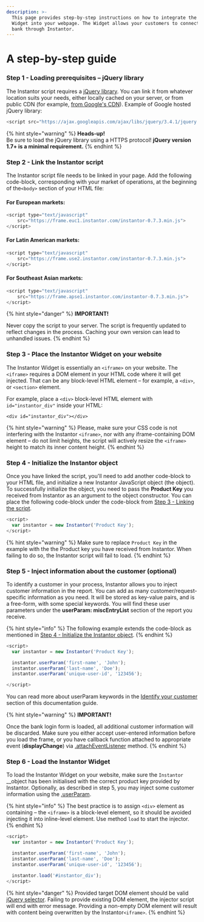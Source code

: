 ```yaml
---
description: >-
  This page provides step-by-step instructions on how to integrate the Instantor
  Widget into your webpage. The Widget allows your customers to connect to their
  bank through Instantor.
---
```


# A step-by-step guide

### Step 1 - Loading **prerequisites** – jQuery library

The Instantor script requires a [jQuery library](http://jquery.com/). You can link it from whatever location suits your needs, either locally cached on your server, or from public CDN \(for example, [from Google's CDN](https://ajax.googleapis.com/ajax/libs/jquery/1.8.3/jquery.min.js)\). Example of Google hosted jQuery library:

```javascript
<script src="https://ajax.googleapis.com/ajax/libs/jquery/3.4.1/jquery.min.js"></script>
```

{% hint style="warning" %}
**Heads-up!**  
Be sure to load the jQuery library using a HTTPS protocol! **jQuery version 1.7+ is a minimal requirement.** 
{% endhint %}

### Step 2 - Link the Instantor script

The Instantor script file needs to be linked in your page. Add the following code-block, corresponding with your market of operations, at the beginning of the`<body>` section of your HTML file:

#### For European markets:

```javascript
<script type="text/javascript"
    src="https://frame.euc1.instantor.com/instantor-0.7.3.min.js">
</script>
```

#### For Latin American markets:

```javascript
<script type="text/javascript"
    src="https://frame.use2.instantor.com/instantor-0.7.3.min.js">
</script>
```

#### For Southeast Asian markets:

```javascript
<script type="text/javascript"
    src="https://frame.apse1.instantor.com/instantor-0.7.3.min.js">
</script>
```

{% hint style="danger" %}
**IMPORTANT!**

Never copy the script to your server. The script is frequently updated to reflect changes in the process. Caching your own version can lead to unhandled issues.
{% endhint %}

### Step 3 - **Place the Instantor Widget on your website**

The Instantor Widget is essentially an `<iframe>` on your website. The `<iframe>` requires a DOM element in your HTML code where it will get injected.  That can be any block-level HTML element – for example, a `<div>`, or `<section>` element. 

For example, place a `<div>` block-level HTML element with  `id="instantor_div"` inside your HTML:

```markup
<div id="instantor_div"></div>
```

{% hint style="warning" %}
Please, make sure your CSS code is not interfering with the Instantor `<iframe>`, nor with any iframe-containing DOM element – do not limit heights, the script will actively resize the `<iframe>` height to match its inner content height.
{% endhint %}

### Step 4 - Initialize the Instantor object

Once you have linked the script, you'll need to add another code-block to your HTML file, and initialize a new Instantor JavaScript object \(the object\). To successfully initialize the object, you need to pass the **Product Key** you received from Instantor as an argument to the object constructor. You can place the following code-block under the code-block from [Step 3 - Linking the script](a-step-by-step-guide.md#step-3-linking-the-script).

```javascript
<script>
  var instantor = new Instantor('Product Key');
</script>
```

{% hint style="warning" %}
Make sure to replace `Product Key` in the example with the the Product key you have received from Instantor. When failing to do so, the Instantor script will fail to load.
{% endhint %}

### Step 5 - Inject information about the customer \(optional\)

To identify a customer in your process, Instantor allows you to inject customer information in the report. You can add as many customer/request-specific information as you need. It will be stored as key-value pairs, and is a free-form, with some special keywords. You will find these user parameters under the **userParam: miscEntryList** section of the report you receive.

{% hint style="info" %}
The following example extends the code-block as mentioned in [Step 4 - Initialize the Instantor object](a-step-by-step-guide.md#step-4-initialize-the-instantor-object).
{% endhint %}

```javascript
<script>
  var instantor = new Instantor('Product Key');

  instantor.userParam('first-name', 'John');
  instantor.userParam('last-name', 'Doe');
  instantor.userParam('unique-user-id', '123456');

</script>
```

You can read more about userParam keywords in the [Identify your customer](../javascript-api/.userparam.md) section of this documentation guide.

{% hint style="warning" %}
**IMPORTANT!**

Once the bank login form is loaded, all additional customer information will be discarded. Make sure you either accept user-entered information before you load the frame, or you have callback function attached to appropriate event \(**displayChange**\) via [.attachEventListener](../javascript-api/.attacheventlistener.md) method.
{% endhint %}

### Step 6 - Load the Instantor Widget

To load the Instantor Widget on your website, make sure the `Instantor` __object has been initialised with the correct product key provided by Instantor. Optionally, as described in step 5, you may inject some customer information using the [.userParam](../javascript-api/.userparam.md). 

{% hint style="info" %}
The best practice is to assign `<div>` element as containing – the `<iframe>` is a block-level element, so it should be avoided injecting it into inline-level element. Use method `load` to start the injector. 
{% endhint %}

```javascript
<script>
  var instantor = new Instantor('Product Key');

  instantor.userParam('first-name', 'John');
  instantor.userParam('last-name', 'Doe');
  instantor.userParam('unique-user-id', '123456');

  instantor.load('#instantor_div');
</script>
```

{% hint style="danger" %}
Provided target DOM element should be valid [jQuery selector](http://api.jquery.com/category/selectors/). Failing to provide existing DOM element, the injector script will end with error message. Providing a non-empty DOM element will result with content being overwritten by the Instantor`<iframe>`.
{% endhint %}



